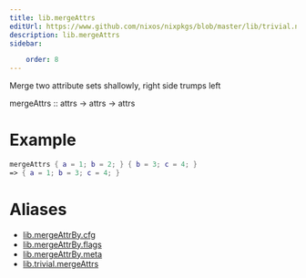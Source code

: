 ```yaml
---
title: lib.mergeAttrs
editUrl: https://www.github.com/nixos/nixpkgs/blob/master/lib/trivial.nix#L178C5
description: lib.mergeAttrs
sidebar:

    order: 8
---
```


Merge two attribute sets shallowly, right side trumps left

mergeAttrs :: attrs -> attrs -> attrs

# Example

```nix
mergeAttrs { a = 1; b = 2; } { b = 3; c = 4; }
=> { a = 1; b = 3; c = 4; }
```


# Aliases

- [lib.mergeAttrBy.cfg](./reference/lib/mergeAttrBy/lib-mergeAttrBy-cfg)
- [lib.mergeAttrBy.flags](./reference/lib/mergeAttrBy/lib-mergeAttrBy-flags)
- [lib.mergeAttrBy.meta](./reference/lib/mergeAttrBy/lib-mergeAttrBy-meta)
- [lib.trivial.mergeAttrs](./reference/lib/trivial/lib-trivial-mergeAttrs)


